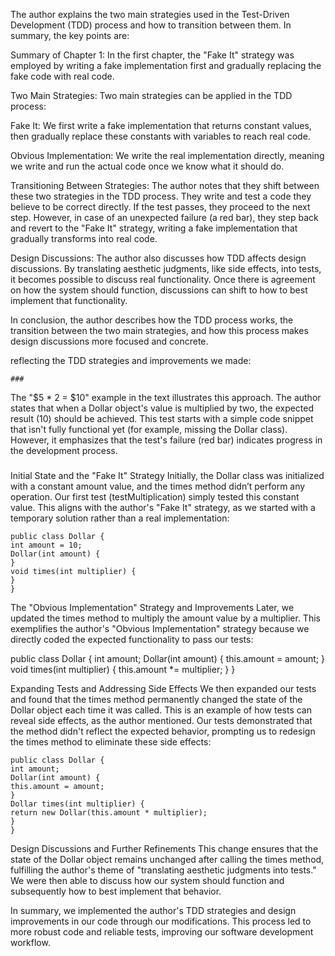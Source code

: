 The author explains the two main strategies used in the Test-Driven Development (TDD) process and how to transition between them. 
In summary, the key points are:

Summary of Chapter 1: 
In the first chapter, the "Fake It" strategy was employed by writing a fake implementation first 
and gradually replacing the fake code with real code.

Two Main Strategies: Two main strategies can be applied in the TDD process:

Fake It: 
We first write a fake implementation that returns constant values, 
then gradually replace these constants with variables to reach real code.

Obvious Implementation: 
We write the real implementation directly, meaning we write and run the actual code once we know what it should do.

Transitioning Between Strategies: 
The author notes that they shift between these two strategies in the TDD process. 
They write and test a code they believe to be correct directly. 
If the test passes, they proceed to the next step. 
However, in case of an unexpected failure (a red bar), they step back and revert to the "Fake It" strategy, 
writing a fake implementation that gradually transforms into real code.

Design Discussions: 
The author also discusses how TDD affects design discussions. 
By translating aesthetic judgments, like side effects, into tests, it becomes possible to discuss real functionality. 
Once there is agreement on how the system should function, discussions can shift to how to best implement that functionality.

In conclusion, the author describes how the TDD process works, the transition between the two main strategies, 
and how this process makes design discussions more focused and concrete.

reflecting the TDD strategies and improvements we made:

    ###
The "$5 * 2 = $10" example in the text illustrates this approach. 
The author states that when a Dollar object's value is multiplied by two,
the expected result (10) should be achieved.
This test starts with a simple code snippet that isn't fully functional yet
(for example, missing the Dollar class).
However, it emphasizes that the test's failure (red bar) indicates progress in the development process.
###

Initial State and the "Fake It" Strategy
Initially, the Dollar class was initialized with a constant amount value, 
and the times method didn’t perform any operation. 
Our first test (testMultiplication) simply tested this constant value. 
This aligns with the author's "Fake It" strategy, 
as we started with a temporary solution rather than a real implementation:

    public class Dollar {
    int amount = 10;
    Dollar(int amount) {
    }
    void times(int multiplier) {
    }
    }

The "Obvious Implementation" Strategy and Improvements
Later, we updated the times method to multiply the amount value by a multiplier. 
This exemplifies the author's "Obvious Implementation" strategy because 
we directly coded the expected functionality to pass our tests:

public class Dollar {
int amount;
Dollar(int amount) {
this.amount = amount;
}
void times(int multiplier) {
this.amount *= multiplier;
}
}


Expanding Tests and Addressing Side Effects
We then expanded our tests and found that 
the times method permanently changed the state of the Dollar object each time it was called. 
This is an example of how tests can reveal side effects, as the author mentioned. 
Our tests demonstrated that the method didn't reflect the expected behavior, 
prompting us to redesign the times method to eliminate these side effects:

    public class Dollar {
    int amount;
    Dollar(int amount) {
    this.amount = amount;
    }
    Dollar times(int multiplier) {
    return new Dollar(this.amount * multiplier);
    }
    }


Design Discussions and Further Refinements
This change ensures that the state of the Dollar object remains unchanged after calling the times method, 
fulfilling the author's theme of "translating aesthetic judgments into tests." 
We were then able to discuss how our system should function and subsequently how to best implement that behavior.

In summary, we implemented the author's TDD strategies and design improvements in our code through our modifications. 
This process led to more robust code and reliable tests, improving our software development workflow.

